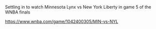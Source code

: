 Settling in to watch Minnesota Lynx vs New York Liberty in game 5 of the WNBA finals

[<span class="invisible">https://www.</span><span class="ellipsis">wnba.com/game/1042400305/MIN-v</span><span class="invisible">s-NYL</span>](https://www.wnba.com/game/1042400305/MIN-vs-NYL)